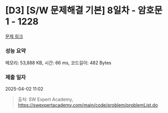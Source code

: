 # [D3] [S/W 문제해결 기본] 8일차 - 암호문1 - 1228 

[문제 링크](https://swexpertacademy.com/main/code/problem/problemDetail.do?contestProbId=AV14w-rKAHACFAYD) 

### 성능 요약

메모리: 53,888 KB, 시간: 66 ms, 코드길이: 482 Bytes

### 제출 일자

2025-04-02 11:02



> 출처: SW Expert Academy, https://swexpertacademy.com/main/code/problem/problemList.do